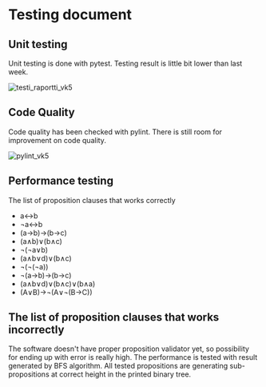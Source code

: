 # Testing document

## Unit testing
Unit testing is done with pytest. Testing result is little bit lower than last week.

![testi_raportti_vk5](https://user-images.githubusercontent.com/94007460/205436365-965d208b-728a-49e7-a4c0-a4393a92dec9.png)

## Code Quality
Code quality has been checked with pylint. There is still room for improvement on code quality.

![pylint_vk5](https://user-images.githubusercontent.com/94007460/205436394-8aa51274-e562-4543-80d3-7b96aceddb55.png)

## Performance testing

The list of proposition clauses that works correctly
- a↔b
- ¬a↔b
- (a→b)→(b→c)
- (a∧b)∨(b∧c)
- ¬(¬a∨b)
- (a∧b∨d)∨(b∧c)
- ¬(¬(¬a))
- ¬(a→b)→(b→c)
- (a∧b∨d)∨(b∧c)∨(b∧a)
- (A∨B)→¬(A∨¬(B→C)) 

The list of proposition clauses that works incorrectly
--

The software doesn't have proper proposition validator yet, so possibility for ending up with error is really high. The performance is tested with result generated by BFS algorithm. All tested propositions are generating sub-propositions at correct height in the printed binary tree. 
